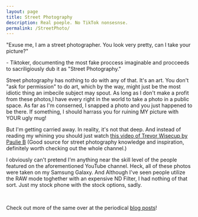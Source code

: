 ```yaml
---
layout: page
title: Street Photography
description: Real poeple. No TikTok nonsesnse.
permalink: /StreetPhoto/
---
```

<p>"Exuse me, I am a street photographer. You look very pretty, can I take your picture?" </p>
<p>- Tiktoker, documenting the most fake proccess imaginable and procceeds to sacriligiously dub it as "Street Photography."</p>
<p>Street photography has nothing to do with any of that. It's an art. You don't "ask for permission" to do art, which by the way, might just be the most idiotic thing an imbecile subject may spout. As long as I don't make a profit from these photos,I have every right in the world to take a photo in a public space.
As far as I'm conserned, I snapped a photo and you just happened to be there. If something, I should harrass you for ruining MY picture with YOUR ugly mug!</p>
<p>But I'm getting carried away. In reality, it's not that deep. And instead of reading my whining you should just watch <a href="https://www.youtube.com/watch?v=HjuP527Xt2Q">this video of Trevor Wisecup by Paulie B</a> (Good source for street photography knowledge and inspiration, definitely worth checking out the whole channel.)</p>

<p>I obviously can't pretend I'm anything near the skill level of the people featured on the aforementioned YouTube channel. Heck, all of these photos were taken on my Samsung Galaxy. And Although I've seen people utilize the RAW mode toghether with an expensive ND Filter, I had nothing of that sort. Just my stock phone with the stock options, sadly.</p>


<br>
<p>Check out more of the same over at the periodical <a href="https://avr1h.com/blog/tag/street-photography">blog posts</a>!</p>
